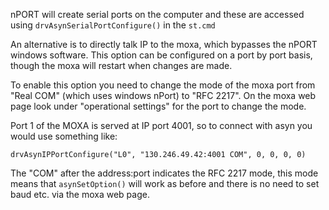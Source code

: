nPORT will create serial ports on the computer and these are accessed using `drvAsynSerialPortConfigure()` in the `st.cmd`

An alternative is to directly talk IP to the moxa, which bypasses the nPORT windows software. This option can be configured on a port by port basis, though the moxa will restart when changes are made.

To enable this option you need to change the mode of the moxa port from "Real COM" (which uses windows nPort) to "RFC 2217". On the moxa web page look under "operational settings" for the port to change the mode.   

Port 1 of the MOXA is served at IP port 4001, so to connect with asyn you would use something like:
```
drvAsynIPPortConfigure("L0", "130.246.49.42:4001 COM", 0, 0, 0, 0)
```
The "COM" after the address:port indicates the RFC 2217 mode, this mode means that `asynSetOption()` will work as before and there is no need to set baud etc. via the moxa web page. 